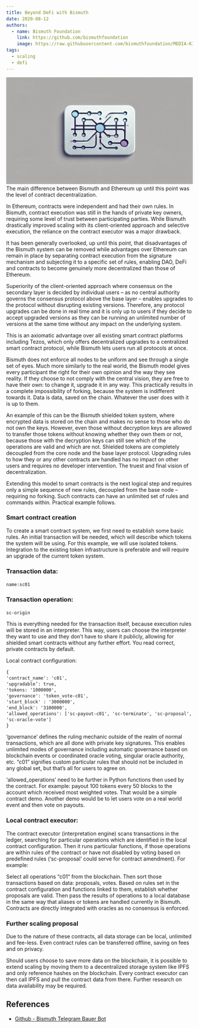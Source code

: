 ```yaml
---
title: Beyond DeFi with Bismuth
date: 2020-08-12
authors:
  - name: Bismuth Foundation
    link: https://github.com/bismuthfoundation
    image: https://raw.githubusercontent.com/bismuthfoundation/MEDIA-KIT/refs/heads/master/Logo_v2/bis300px.png
tags:
  - scaling
  - defi
---
```

![](/images/2020-08-12-defi.webp)
The main difference between Bismuth and Ethereum up until this point was the level of contract decentralization.
<!--more-->

In Ethereum, contracts were independent and had their own rules. In Bismuth, contract execution was still in the hands of private key owners, requiring some level of trust between participating parties. While Bismuth drastically improved scaling with its client-oriented approach and selective execution, the reliance on the contract executor was a major drawback.

It has been generally overlooked, up until this point, that disadvantages of the Bismuth system can be removed while advantages over Ethereum can remain in place by separating contract execution from the signature mechanism and subjecting it to a specific set of rules, enabling DAO, DeFi and contracts to become genuinely more decentralized than those of Ethereum.

Superiority of the client-oriented approach where consensus on the secondary layer is decided by individual users – as no central authority governs the consensus protocol above the base layer – enables upgrades to the protocol without disrupting existing versions. Therefore, any protocol upgrades can be done in real time and it is only up to users if they decide to accept upgraded versions as they can be running an unlimited number of versions at the same time without any impact on the underlying system.

This is an axiomatic advantage over all existing smart contract platforms including Tezos, which only offers decentralized upgrades to a centralized smart contract protocol, while Bismuth lets users run all protocols at once.

Bismuth does not enforce all nodes to be uniform and see through a single set of eyes. Much more similarly to the real world, the Bismuth model gives every participant the right for their own opinion and the way they see reality. If they choose to not comply with the central vision, they are free to have their own: to change it, upgrade it in any way. This practically results in a complete impossibility of forking, because the system is indifferent towards it. Data is data, saved on the chain. Whatever the user does with it is up to them.

An example of this can be the Bismuth shielded token system, where encrypted data is stored on the chain and makes no sense to those who do not own the keys. However, even those without decryption keys are allowed to transfer those tokens without knowing whether they own them or not, because those with the decryption keys can still see which of the operations are valid and which are not. Shielded tokens are completely decoupled from the core node and the base layer protocol. Upgrading rules to how they or any other contracts are handled has no impact on other users and requires no developer intervention. The truest and final vision of decentralization.

Extending this model to smart contracts is the next logical step and requires only a simple sequence of new rules, decoupled from the base node – requiring no forking. Such contracts can have an unlimited set of rules and commands within. Practical example follows.

### Smart contract creation
To create a smart contract system, we first need to establish some basic rules. An initial transaction will be needed, which will describe which tokens the system will be using. For this example, we will use isolated tokens. Integration to the existing token infrastructure is preferable and will require an upgrade of the current token system.

### Transaction data:
`name:sc01`

### Transaction operation:
`sc-origin`

This is everything needed for the transaction itself, because execution rules will be stored in an interpreter. This way, users can choose the interpreter they want to use and they don’t have to share it publicly, allowing for shielded smart contracts without any further effort. You read correct, private contracts by default.

Local contract configuration:
```
{
'contract_name': 'c01',
'upgradable’: true,
'tokens: '1000000',
'governance': 'token_vote-c01',
'start_block' : '3000000',
'end_block': '3100000',
'allowed_operations': ['sc-payout-c01', 'sc-terminate', 'sc-proposal', 'sc-oracle-vote']
}
```

‘governance’ defines the ruling mechanic outside of the realm of normal transactions, which are all done with private key signatures. This enables unlimited modes of governance including automatic governance based on blockchain events or coordinated oracle voting, singular oracle authority, etc. “c01” signifies custom particular rules that should not be included in any global set, but that’s all for users to agree on.

‘allowed_operations’ need to be further in Python functions then used by the contract. For example: payout 100 tokens every 50 blocks to the account which received most weighted votes. That would be a simple contract demo. Another demo would be to let users vote on a real world event and then vote on payouts.

### Local contract executor:
The contract executor (interpretation engine) scans transactions in the ledger, searching for particular operations which are identified in the local contract configuration. Then it runs particular functions, if those operations are within rules of the contract or have not disabled by voting based on predefined rules (‘sc-proposal’ could serve for contract amendment). For example:

Select all operations “c01“ from the blockchain. Then sort those transactions based on data: proposals, votes. Based on rules set in the contract configuration and functions linked to them, establish whether proposals are valid. Then pass the results of operations to a local database in the same way that aliases or tokens are handled currently in Bismuth. Contracts are directly integrated with oracles as no consensus is enforced.

### Further scaling proposal
Due to the nature of these contracts, all data storage can be local, unlimited and fee-less. Even contract rules can be transferred offline, saving on fees and on privacy.

Should users choose to save more data on the blockchain, it is possible to extend scaling by moving them to a decentralized storage system like IPFS and only reference hashes on the blockchain. Every contract executor can then call IPFS and pull the contract data from there. Further research on data availability may be required.




## References

- [Github - Bismuth Telegram Bauer Bot](https://github.com/Endogen/Telegram-Bauer-Bot)

